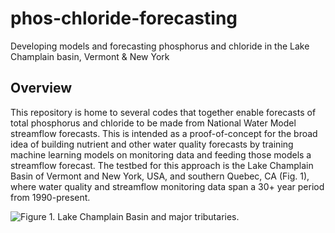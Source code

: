 # phos-chloride-forecasting
Developing models and forecasting phosphorus and chloride in the Lake Champlain basin, Vermont &amp; New York

## Overview

This repository is home to several codes that together enable forecasts of total phosphorus and chloride to be made from National Water Model streamflow forecasts. This is intended as a proof-of-concept for the broad idea of building nutrient and other water quality forecasts by training machine learning models on monitoring data and feeding those models a streamflow forecast. The testbed for this approach is the Lake Champlain Basin of Vermont and New York, USA, and southern Quebec, CA (Fig. 1), where water quality and streamflow monitoring data span a 30+ year period from 1990-present. 

![**Figure 1.** Lake Champlain Basin and major tributaries.](here::here("figures/lc_map.png"))



